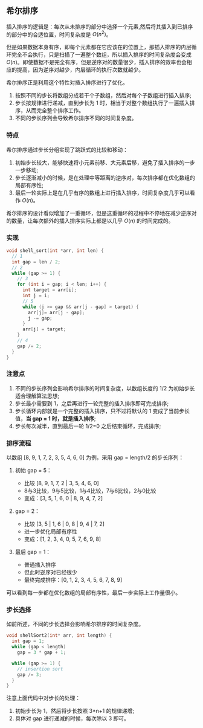 ## 希尔排序

插入排序的逻辑是：每次从未排序的部分中选择一个元素,然后将其插入到已排序的部分中的合适位置，时间复杂度是 $O(n^2)$。

但是如果数据本身有序，即每个元素都在它应该在的位置上，那插入排序的内层循环完全不会执行，只是扫描了一遍整个数组，所以插入排序的时间复杂度会变成 $O(n)$。即使数据不是完全有序，但是逆序对的数量很少，插入排序的效率也会相应的提高，因为逆序对越少，内层循环的执行次数就越少。

希尔排序正是利用这个特性对插入排序进行了优化。

1. 按照不同的步长将数组分成若干个子数组，然后对每个子数组进行插入排序;
2. 步长按规律进行递减，直到步长为 1 时，相当于对整个数组执行了一遍插入排序，从而完全整个排序工作。
3. 不同的步长序列会导致希尔排序不同的时间复杂度。

### 特点

希尔排序通过步长分组实现了跳跃式的比较和移动：

1. 初始步长较大，能够快速将小元素前移、大元素后移，避免了插入排序的一步一步移动;
2. 步长逐渐减小的时候，是在处理中等距离的逆序对，每次排序都在优化数组的局部有序性;
3. 最后一轮实际上是在几乎有序的数组上进行插入排序，时间复杂度几乎可以看作 $O(n)$。

希尔排序的设计看似增加了一重循环，但是这重循环的过程中不停地在减少逆序对的数量，让每次额外的插入排序实际上都是以几乎 $O(n)$ 的时间完成的。

### 实现

```c
void shell_sort(int *arr, int len) {
  // 1
  int gap = len / 2;
  // 2
  while (gap >= 1) {
    // 3
    for (int i = gap; i < len; i++) {
      int target = arr[i];
      int j = i;
      // 5
      while (j >= gap && arr[j - gap] > target) {
        arr[j]= arr[j - gap];
        j -= gap;
      }
      arr[j] = target;
    }
    // 4
    gap /= 2;
  }
}
```

### 注意点

1. 不同的步长序列会影响希尔排序的时间复杂度，以数组长度的 1/2 为初始步长适合理解算法思想;
2. 步长最小需要到 1，之后再进行一轮完整的插入排序即可完成排序;
3. 步长循环内部就是一个完整的插入排序，只不过将默认的 1 变成了当前步长值，**当 gap = 1 时，就是插入排序**;
4. 步长每次减半，直到最后一轮 1/2=0 之后结束循环，完成排序;

### 排序流程

以数组 [8, 9, 1, 7, 2, 3, 5, 4, 6, 0] 为例，采用 gap = length/2 的步长序列：

1. 初始 gap = 5：
   - 比较 [8, 9, 1, 7, 2 | 3, 5, 4, 6, 0]
   - 8与3比较，9与5比较，1与4比较，7与6比较，2与0比较
   - 变成：[3, 5, 1, 6, 0 | 8, 9, 4, 7, 2]

2. gap = 2：
   - 比较 [3, 5 | 1, 6 | 0, 8 | 9, 4 | 7, 2]
   - 进一步优化局部有序性
   - 变成：[1, 2, 3, 4, 0, 5, 7, 6, 9, 8]

3. 最后 gap = 1：
   - 普通插入排序
   - 但此时逆序对已经很少
   - 最终完成排序：[0, 1, 2, 3, 4, 5, 6, 7, 8, 9]

可以看到每一步都在优化数组的局部有序性，最后一步实际上工作量很小。

### 步长选择

如前所述，不同的步长选择会影响希尔排序的时间复杂度。

```c
void shellSort2(int* arr, int length) {
  int gap = 1;
  while (gap < length)
    gap = 3 * gap + 1;

  while (gap >= 1) {
    // insertion sort
    gap /= 3;
  }
}
```

注意上面代码中对步长的处理：

1. 初始步长为 1，然后将步长按照 3*n+1 的规律递增;
2. 具体对 gap 进行递减的时候，每次除以 3 即可。
